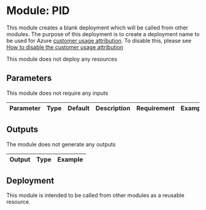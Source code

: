 # Module: PID

This module creates a blank deployment which will be called from other modules. The purpose of this deployment is to create a deployment name to be used for Azure [customer usage attribution](https://docs.microsoft.com/azure/marketplace/azure-partner-customer-usage-attribution). To disable this, please see [How to disable the customer usage attribution]('../../../../docs/wiki/CustomerUsage.md')

This module does not deploy any resources

## Parameters

This module does not require any inputs

| Parameter | Type | Default | Description | Requirement | Example |
| --------- | ---- | ------- | ----------- | ----------- | ------- |


## Outputs

The module does not generate any outputs

| Output | Type | Example |
| ------ | ---- | ------- |

## Deployment

This module is intended to be called from other modules as a reusable resource.

